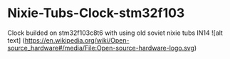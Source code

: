 # Nixie-Tubs-Clock-stm32f103
Clock builded on stm32f103c8t6 with using old soviet nixie tubs IN14
![alt text] (https://en.wikipedia.org/wiki/Open-source_hardware#/media/File:Open-source-hardware-logo.svg)
